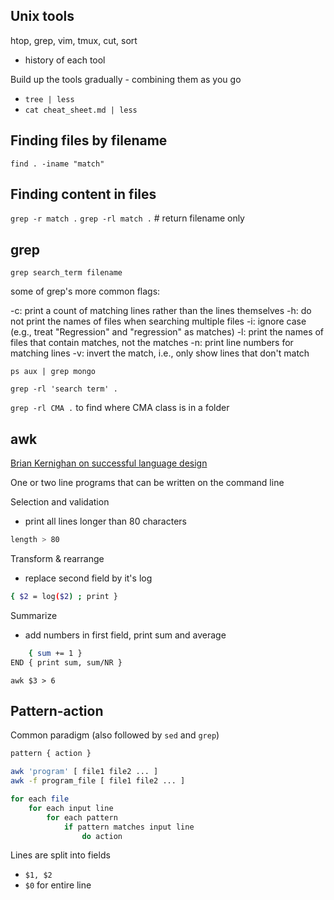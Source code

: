 ## Unix tools

htop, grep, vim, tmux, cut, sort
- history of each tool

Build up the tools gradually - combining them as you go
- `tree | less`
- `cat cheat_sheet.md | less`

## Finding files by filename

`find . -iname "match"`

## Finding content in files

`grep -r match .`
`grep -rl match .`  # return filename only

## grep

`grep search_term filename`

some of grep's more common flags:

-c: print a count of matching lines rather than the lines themselves
-h: do not print the names of files when searching multiple files
-i: ignore case (e.g., treat "Regression" and "regression" as matches)
-l: print the names of files that contain matches, not the matches
-n: print line numbers for matching lines
-v: invert the match, i.e., only show lines that don't match

`ps aux | grep mongo`

`grep -rl 'search term' .`

`grep -rl CMA .` to find where CMA class is in a folder		

## awk

[Brian Kernighan on successful language design](https://www.youtube.com/watch?v=Sg4U4r_AgJU)

One or two line programs that can be written on the command line

Selection and validation
- print all lines longer than 80 characters

```bash
length > 80
```

Transform & rearrange
- replace second field by it's log

```bash
{ $2 = log($2) ; print }
```

Summarize
- add numbers in first field, print sum and average

```bash
	{ sum += 1 }
END { print sum, sum/NR }
```

`awk $3 > 6`

## Pattern-action

Common paradigm (also followed by `sed` and `grep`)

```bash
pattern { action }

awk 'program' [ file1 file2 ... ]
awk -f program_file [ file1 file2 ... ]

for each file
	for each input line
		for each pattern
			if pattern matches input line
				do action
```

Lines are split into fields

- `$1, $2`
- `$0` for entire line
